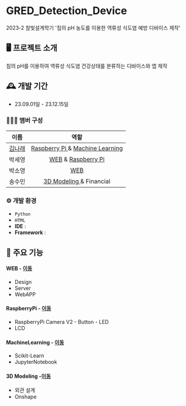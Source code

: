# GRED_Detection_Device
2023-2 참빛설계학기 '침의 pH 농도를 이용한 역류성 식도염 예방 디바이스 제작'

## 🖥️ 프로젝트 소개
침의 pH를 이용하여 역류성 식도염 건강상태를 분류하는 디바이스와 앱 제작
<br>

## 🕰️ 개발 기간
* 23.09.01일 - 23.12.15일

### 🧑‍🤝‍🧑 맴버 구성
|이름|역할|
|:---:|:---:|
|[김나래](https://github.com/wing0529)|<a href="https://github.com/wing0529/GRED_Detection_Device/Chur/RaspberryPi"> Raspberry Pi </a> & <a href="https://github.com/wing0529/GRED_Detection_Device/Chur/MachineLearning">Machine Learning</a>|
|박세영|<a href="https://github.com/wing0529/GRED_Detection_Device/Chur/WEB">WEB</a> & <a href="https://github.com/wing0529/GRED_Detection_Device/Chur/RaspberryPi">Raspberry Pi</a>|
|박소영|<a href="https://github.com/wing0529/GRED_Detection_Device/Chur/WEB">WEB</a>|
|송수민|<a href="https://github.com/wing0529/GRED_Detection_Device/Chur/3DModeling">3D Modeling </a> & Financial |


### ⚙️ 개발 환경
- `Python`
- `HTML`
- **IDE** : 
- **Framework** : 

## 📌 주요 기능
#### WEB - <a href="https://github.com/wing0529/GRED_Detection_Device/Chur/WEB">이동</a>
- Design
- Server
- WebAPP
#### RaspberryPi - <a href="https://github.com/wing0529/GRED_Detection_Device/Chur/RaspberryPi">이동</a>
- RaspberryPi Camera V2 - Button - LED 
- LCD
#### MachineLearning - <a href="https://github.com/wing0529/GRED_Detection_Device/Chur/MachineLearning">이동</a>
- Scikit-Learn
- JupyterNotebook
#### 3D Modeling -<a href="https://github.com/wing0529/GRED_Detection_Device/Chur/3DModeling">이동</a>
- 외관 설계
- Onshape


